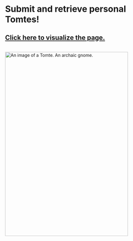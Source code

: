 <!DOCTYPE html>
<html>
   <h1> Submit and retrieve personal Tomtes! </h1>
 <p>
  <a href = "https://healthreminder.github.io/Tomte-HTML-Inputs/"><h2> Click here to visualize the page. </h2></a>
 </p>
  <a href = "https://en.wikipedia.org/wiki/Nisse_(folklore)" target = "_blank">
  <br>
   <img src = "https://upload.wikimedia.org/wikipedia/commons/thumb/1/10/Gl%C3%A6delig_Jul%2C_1885.jpg/800px-Gl%C3%A6delig_Jul%2C_1885.jpg" width ="400px" height = "600px"  alt = "An image of a Tomte. An archaic gnome." id="portrait_image">
   </a>
 
 <br><p> </p>
 <br><p> </p>
 <br><p> </p>
 <br><p> </p>

</html>
